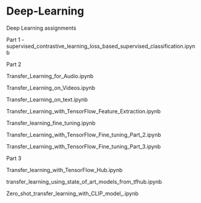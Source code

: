 # Deep-Learning
Deep Learning assignments 

Part 1 - supervised_contrastive_learning_loss_based_supervised_classification.ipynb

Part 2 

Transfer_Learning_for_Audio.ipynb

Transfer_Learning_on_Videos.ipynb

Transfer_Learning_on_text.ipynb

Transfer_Learning_with_TensorFlow_Feature_Extraction.ipynb

Transfer_learning_fine_tuning.ipynb

Transfer_Learning_with_TensorFlow_Fine_tuning_Part_2.ipynb

Transfer_Learning_with_TensorFlow_Fine_tuning_Part_3.ipynb



Part 3

Transfer_learning_with_TensorFlow_Hub.ipynb

transfer_learning_using_state_of_art_models_from_tfhub.ipynb

Zero_shot_transfer_learning_with_CLIP_model_.ipynb


